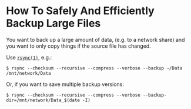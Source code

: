 # How To Safely And Efficiently Backup Large Files

You want to back up a large amount of data, (e.g. to a network share) and you want to only copy things if the source file has changed.

Use [`rsync(1)`](https://www.samba.org/ftp/rsync/rsync.html), e.g.:
```
$ rsync --checksum --recursive --compress --verbose --backup ~/Data /mnt/network/Data
```

Or, if you want to save multiple backup versions:
```
$ rsync --checksum --recursive --compress --verbose --backup-dir=/mnt/network/Data_$(date -I)
```
